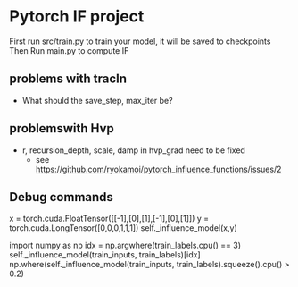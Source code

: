 # Pytorch IF project
First run src/train.py to train your model, it will be saved to checkpoints\
Then Run main.py to compute IF


## problems with tracIn
- What should the save_step, max_iter be?

## problemswith  Hvp
- r, recursion_depth, scale, damp in hvp_grad need to be fixed
    - see https://github.com/ryokamoi/pytorch_influence_functions/issues/2

## Debug commands
x = torch.cuda.FloatTensor([[-1],[0],[1],[-1],[0],[1]])
y = torch.cuda.LongTensor([0,0,0,1,1,1])
self._influence_model(x,y)

import numpy as np
idx = np.argwhere(train_labels.cpu() == 3)
self._influence_model(train_inputs, train_labels)[idx]
np.where(self._influence_model(train_inputs, train_labels).squeeze().cpu() > 0.2)
